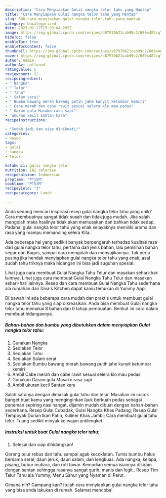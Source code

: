 ```yaml
---
description: "Cara Menyiapkan Gulai nangka telor tahu yang Mantap"
title: "Cara Menyiapkan Gulai nangka telor tahu yang Mantap"
slug: 608-cara-menyiapkan-gulai-nangka-telor-tahu-yang-mantap
category: Uncategorized
date: 2023-02-22T15:20:04.299Z
image: https://img-global.cpcdn.com/recipes/a87970b21cab99c2/680x482cq70/gulai-nangka-telor-tahu-foto-resep-utama.jpg
hideToc: false
enableToc: true
enableTocContent: false
thumbnail: https://img-global.cpcdn.com/recipes/a87970b21cab99c2/680x482cq70/gulai-nangka-telor-tahu-foto-resep-utama.jpg
cover: https://img-global.cpcdn.com/recipes/a87970b21cab99c2/680x482cq70/gulai-nangka-telor-tahu-foto-resep-utama.jpg
author: Admin
authorAv: notfound
ratingvalue: 5
reviewcount: 12
recipeingredient:
- " Nangka"
- " Telor"
- " Tahu"
- " Salam serai"
- " Bumbu bawang merah bawang putih jahe kunyit ketumbar kemiri"
- " Cabe merah dan cabe rawit sesuai selera klo mau pedas"
- " Garam gula Masako rasa sapi"
- "ukuran kecil Santan kara"
recipeinstructions:

- "Sudah jadi dan siap dinikmati!"
categories:
- Resep
tags:
- gulai
- nangka
- telor

katakunci: gulai nangka telor 
nutrition: 182 calories
recipecuisine: Indonesian
preptime: "PT15M"
cooktime: "PT53M"
recipeyield: "3"
recipecategory: Lunch

---
```





Anda sedang mencari inspirasi resep gulai nangka telor tahu yang unik? Cara membuatnya sangat tidak susah dan tidak juga mudah. Jika salah mengolah maka hasilnya tidak akan memuaskan dan bahkan tidak sedap. Padahal gulai nangka telor tahu yang enak selayaknya memiliki aroma dan rasa yang mampu memancing selera Kita.





Ada beberapa hal yang sedikit banyak berpengaruh terhadap kualitas rasa dari gulai nangka telor tahu, pertama dari jenis bahan, lalu pemilihan bahan segar dan Bagus, sampai cara mengolah dan menyajikannya. Tak perlu pusing jika hendak menyiapkan gulai nangka telor tahu yang enak,      asal sudah tahu triknya maka hidangan ini bisa jadi suguhan spesial.














Lihat juga cara membuat Gulai Nangka Tahu Telur dan masakan sehari-hari lainnya. Lihat juga cara membuat Gulai Nangka Tahu Telur dan masakan sehari-hari lainnya. Resep dan cara membuat Gulai Nangka Tahu sederhana ala rumahan dari Diva&#39;s Kitchen dapat kamu temukan di Yummy App.






Di bawah ini ada beberapa cara mudah dan praktis untuk membuat gulai nangka telor tahu yang siap dikreasikan. Anda bisa membuat Gulai nangka telor tahu memakai 8 bahan dan 0 tahap pembuatan. Berikut ini cara dalam membuat hidangannya.

<!--inarticleads1-->

##### Bahan-bahan dan bumbu yang dibutuhkan dalam menyiapkan Gulai nangka telor tahu:

1. Gunakan  Nangka
1. Sediakan  Telor
1. Sediakan  Tahu
1. Sediakan  Salam serai
1. Sediakan  Bumbu bawang merah bawang putih jahe kunyit ketumbar kemiri
1. Ambil  Cabe merah dan cabe rawit sesuai selera klo mau pedas
1. Gunakan  Garam gula Masako rasa sapi
1. Ambil ukuran kecil Santan kara


Salah satunya dengan dimasak gulai tahu dan telur. Masakan ini cocok banget buat kamu yang menginginkan lauk berkuah pedas sebagai peneman sepiring nasi hangat, dijamin mudah dibuat dengan bahan-bahan sederhana. Resep Gulai Cubadak, Gulai Nangka Khas Padang; Resep Gulai Tempoyak Durian Ikan Patin, Kuliner Khas Jambi; Cara membuat gulai tahu telur. Tuang sedikit minyak ke wajan antilengket. 

<!--inarticleads2-->

##### Instruksi untuk buat Gulai nangka telor tahu:


1. Selesai dan siap dihidangkan!

Goreng telur rebus dan tahu sampai agak kecoklatan. Tumis bumbu halus bersama serai, daun jeruk, daun salam, dan lengkuas. Ada nangka, kelapa, pisang, bubur mutiara, dan roti tawar. Kemudian semua isiannya disiram dengan santan sehingga rasanya sangat gurih, manis dan legit.. Resep Tim Telur Tahu ala Yummy, Menu Sahur yang Nyaman di Perut. 

Gimana nih? Gampang kan? Itulah cara menyiapkan gulai nangka telor tahu yang bisa anda lakukan di rumah. Selamat mencoba!
